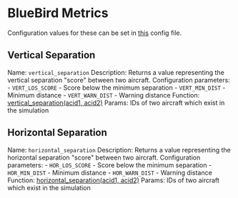 
# BlueBird Metrics

Configuration values for these can be set in [this](../bluebird/metrics/bluebird/config.py) config file.

## Vertical Separation

Name: `vertical_separation`
Description: Returns a value representing the vertical separation "score" between two aircraft.
Configuration parameters:
    - `VERT_LOS_SCORE` - Score below the minimum separation
    - `VERT_MIN_DIST` - Minimum distance 
    - `VERT_WARN_DIST` - Warning distance
Function: [vertical_separation(acid1, acid2)](../bluebird/metrics/bluebird/metrics.py)
Params: IDs of two aircraft which exist in the simulation

## Horizontal Separation

Name: `horizontal_separation`
Description: Returns a value representing the horizontal separation "score" between two aircraft.
Configuration parameters:
    - `HOR_LOS_SCORE` - Score below the minimum separation
    - `HOR_MIN_DIST` - Minimum distance 
    - `HOR_WARN_DIST` - Warning distance
Function: [horizontal_separation(acid1, acid2)](../bluebird/metrics/bluebird/metrics.py)
Params: IDs of two aircraft which exist in the simulation
